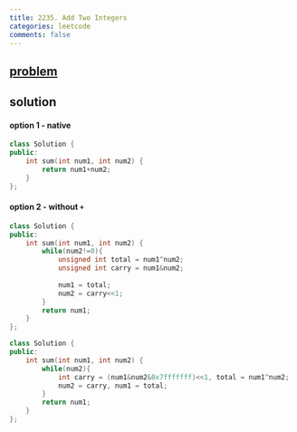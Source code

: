 ```yaml
---
title: 2235. Add Two Integers
categories: leetcode
comments: false
---
```


## [problem](https://leetcode.com/problems/add-two-integers/)

## solution
#### option 1 - native
```c++
class Solution {
public:
    int sum(int num1, int num2) {
        return num1+num2;
    }
};
```
#### option 2 - without `+`
```c++
class Solution {
public:
    int sum(int num1, int num2) {
        while(num2!=0){
            unsigned int total = num1^num2;
            unsigned int carry = num1&num2;
            
            num1 = total;
            num2 = carry<<1;
        }
        return num1;
    }
};
```
```c++
class Solution {
public:
    int sum(int num1, int num2) {
        while(num2){
            int carry = (num1&num2&0x7fffffff)<<1, total = num1^num2;
            num2 = carry, num1 = total;
        }
        return num1;
    }
};
```
